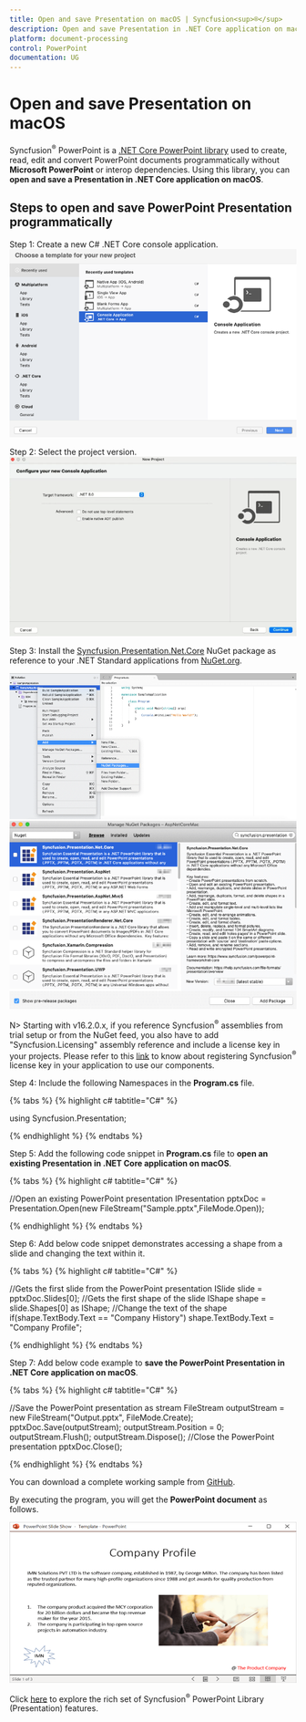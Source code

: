 ```yaml
---
title: Open and save Presentation on macOS | Syncfusion<sup>®</sup>
description: Open and save Presentation in .NET Core application on macOS using .NET Core PowerPoint library (Presentation) without Microsoft PowerPoint or interop dependencies.
platform: document-processing
control: PowerPoint
documentation: UG
---
```


# Open and save Presentation on macOS

Syncfusion<sup>®</sup> PowerPoint is a [.NET Core PowerPoint library](https://www.syncfusion.com/document-processing/powerpoint-framework/net-core) used to create, read, edit and convert PowerPoint documents programmatically without **Microsoft PowerPoint** or interop dependencies. Using this library, you can **open and save a Presentation in .NET Core application on macOS**.

## Steps to open and save PowerPoint Presentation programmatically

Step 1: Create a new C# .NET Core console application.
![Create .NET Core console project](Workingwith-Mac/CreateProject.png)

Step 2: Select the project version.
![Select project version](Workingwith-Mac/selectprojectverion.png)

Step 3: Install the [Syncfusion.Presentation.Net.Core](https://www.nuget.org/packages/Syncfusion.Presentation.Net.Core/) NuGet package as reference to your .NET Standard applications from [NuGet.org](https://www.nuget.org/).

![Install Presentation .Net Core Nuget](Workingwith-Mac/Install_Nuget1.png)
![Install Presentation .Net Core Nuget](Workingwith-Mac/Install_Nuget.png)

N> Starting with v16.2.0.x, if you reference Syncfusion<sup>®</sup> assemblies from trial setup or from the NuGet feed, you also have to add "Syncfusion.Licensing" assembly reference and include a license key in your projects. Please refer to this [link](https://help.syncfusion.com/common/essential-studio/licensing/overview) to know about registering Syncfusion<sup>®</sup> license key in your application to use our components.

Step 4: Include the following Namespaces in the **Program.cs** file.

{% tabs %}
{% highlight c# tabtitle="C#" %}

using Syncfusion.Presentation;

{% endhighlight %}
{% endtabs %}

Step 5: Add the following code snippet in **Program.cs** file to **open an existing Presentation in .NET Core application on macOS**.

{% tabs %}
{% highlight c# tabtitle="C#" %}

//Open an existing PowerPoint presentation
IPresentation pptxDoc = Presentation.Open(new FileStream("Sample.pptx",FileMode.Open));

{% endhighlight %}
{% endtabs %}

Step 6: Add below code snippet demonstrates accessing a shape from a slide and changing the text within it.

{% tabs %}
{% highlight c# tabtitle="C#" %}

//Gets the first slide from the PowerPoint presentation
ISlide slide = pptxDoc.Slides[0];
//Gets the first shape of the slide
IShape shape = slide.Shapes[0] as IShape;
//Change the text of the shape
if(shape.TextBody.Text == "Company History")
    shape.TextBody.Text = "Company Profile";

{% endhighlight %}
{% endtabs %}

Step 7: Add below code example to **save the PowerPoint Presentation in .NET Core application on macOS**.

{% tabs %}
{% highlight c# tabtitle="C#" %}

//Save the PowerPoint presentation as stream
FileStream outputStream = new FileStream("Output.pptx", FileMode.Create);
pptxDoc.Save(outputStream);
outputStream.Position = 0;
outputStream.Flush();
outputStream.Dispose();
//Close the PowerPoint presentation
pptxDoc.Close();

{% endhighlight %}
{% endtabs %}

You can download a complete working sample from [GitHub](https://github.com/SyncfusionExamples/PowerPoint-Examples/tree/master/Read-and-save-PowerPoint-presentation/Open-and-save-PowerPoint/Mac).

By executing the program, you will get the **PowerPoint document** as follows.

![.NET Core macOS output PowerPoint document](Workingwith-Core/Open-and-Save-output-image.png)

Click [here](https://www.syncfusion.com/document-processing/powerpoint-framework/net-core) to explore the rich set of Syncfusion<sup>®</sup> PowerPoint Library (Presentation) features.